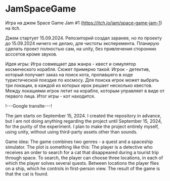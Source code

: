 # JamSpaceGame
Игра на джем Space Game Jam #1 (https://itch.io/jam/space-game-jam-1) на itch.

Джем стартует 15.09.2024. Репозиторий создал заранее, но по проекту до 15.09.2024 ничего не делаю, для чистоты эксперемента.
Планирую сделать проект полностью сам, на unity, без привлечения сторонних асссетов кроме звуков.

Идея игры: Игра совмещает два жанра - квест и симулятор космического корабля. 
Сюжет примерно такой: Игрок - детектив, который получает заказ на поиск кота, пропавшего в ходе туристической поездке по космосу. Для поиска игрок может выбрать три локации, в каждой из которых ирок решает несколько квестов.
Между локациями игрок летит на корабле, которым управляет в виде от первого лица.
Итог игры - кот находится.

!---Google translte---!

The jam starts on September 15, 2024. I created the repository in advance, but I am not doing anything regarding the project until September 15, 2024, for the purity of the experiment.
I plan to make the project entirely myself, using unity, without using third-party assets other than sounds.

Game idea: The game combines two genres - a quest and a spaceship simulator. 
The plot is something like this: The player is a detective who receives an order to search for a cat that disappeared during a tourist trip through space. To search, the player can choose three locations, in each of which the player solves several quests.
Between locations the player flies on a ship, which he controls in first-person view.
The result of the game is that the cat is found.
